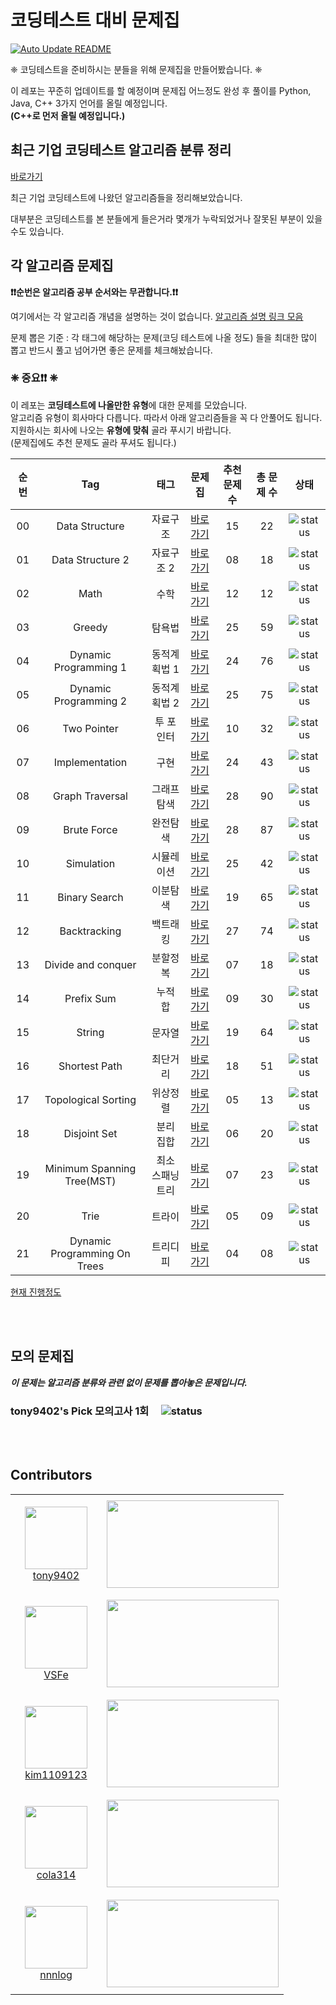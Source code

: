# 코딩테스트 대비 문제집

[![Auto Update README](https://github.com/tony9402/baekjoon/actions/workflows/auto_update.yml/badge.svg)](https://github.com/tony9402/baekjoon/actions/workflows/auto_update.yml)

❈  코딩테스트을 준비하시는 분들을 위해 문제집을 만들어봤습니다. ❈ 

이 레포는 꾸준히 업데이트를 할 예정이며 문제집 어느정도 완성 후 풀이를 Python, Java, C++ 3가지 언어를 올릴 예정입니다.  
**(C++로 먼저 올릴 예정입니다.)**

## 최근 기업 코딩테스트 알고리즘 분류 정리

[바로가기](./CodingTest.md)

최근 기업 코딩테스트에 나왔던 알고리즘들을 정리해보았습니다.

대부분은 코딩테스트를 본 분들에게 들은거라 몇개가 누락되었거나 잘못된 부분이 있을 수도 있습니다.

## 각 알고리즘 문제집

**❗️❗️순번은 알고리즘 공부 순서와는 무관합니다.❗️❗️**

여기에서는 각 알고리즘 개념을 설명하는 것이 없습니다. [알고리즘 설명 링크 모음](./link_for_study.md)

문제 뽑은 기준 : 각 태그에 해당하는 문제(코딩 테스트에 나올 정도) 들을 최대한 많이 뽑고 반드시 풀고 넘어가면 좋은 문제를 체크해놨습니다.

### **❈ 중요❗️❗️ ❈**

이 레포는 **코딩테스트에 나올만한 유형**에 대한 문제를 모았습니다.   
알고리즘 유형이 회사마다 다릅니다. 따라서 아래 알고리즘들을 꼭 다 안풀어도 됩니다.  
지원하시는 회사에 나오는 **유형에 맞춰** 골라 푸시기 바랍니다.  
(문제집에도 추천 문제도 골라 푸셔도 됩니다.)

| 순번 | Tag                          | 태그                | 문제집    | 추천 문제 수 | 총 문제 수 |  상태             |
| :--: | :--------------------------: | :-----------------: | :------:  | :---------:  | :------: |:---------------:|
| 00   | Data Structure               | 자료구조            | [바로가기][Data Structure]  | 15 | 22 | ![status][Doing]  |
| 01   | Data Structure 2             | 자료구조 2          | [바로가기][Data Structure2] | 08 | 18 | ![status][Doing]  |
| 02   | Math                         | 수학                | [바로가기][Math]  | 12 | 12 |  ![status][Doing]  |
| 03   | Greedy                       | 탐욕법              | [바로가기][Greedy]  | 25 | 59 |  ![status][Doing]  |
| 04   | Dynamic Programming 1        | 동적계획법 1        | [바로가기][DP1]  | 24 | 76 |  ![status][Doing]  |
| 05   | Dynamic Programming 2        | 동적계획법 2        | [바로가기][DP2]  | 25 | 75 |  ![status][Doing]  |
| 06   | Two Pointer                  | 투 포인터           | [바로가기][Two Pointer]  | 10 | 32 |  ![status][Doing]  |
| 07   | Implementation               | 구현                | [바로가기][Implementation]  | 24 | 43 |  ![status][Doing]  | 
| 08   | Graph Traversal              | 그래프 탐색         | [바로가기][Graph Traversal]  | 28 | 90 |  ![status][Doing]  |
| 09   | Brute Force                  | 완전탐색            | [바로가기][Brute Force]  | 28 | 87 |  ![status][Doing]  |
| 10   | Simulation                   | 시뮬레이션          | [바로가기][Simulation]  | 25 | 42 |  ![status][Doing]  |
| 11   | Binary Search                | 이분탐색            | [바로가기][Binary Search] | 19 | 65 |  ![status][Doing]  |
| 12   | Backtracking                 | 백트래킹            | [바로가기][Backtracking]  | 27 | 74 |  ![status][Doing]  |
| 13   | Divide and conquer           | 분할정복            | [바로가기][Divide and conquer]  | 07 | 18 |  ![status][Doing]  |
| 14   | Prefix Sum                   | 누적 합             | [바로가기][Prefix Sum]  | 09 | 30 |  ![status][Doing]  |
| 15   | String                       | 문자열              | [바로가기][String]  | 19 | 64 |  ![status][Doing]  |
| 16   | Shortest Path                | 최단거리            | [바로가기][Shortest Path]  | 18 | 51 |  ![status][Doing]  |
| 17   | Topological Sorting          | 위상정렬            | [바로가기][Topological Sorting]  | 05 | 13 |  ![status][Doing]  |
| 18   | Disjoint Set                 | 분리 집합           | [바로가기][Disjoint Set]  | 06 | 20 |  ![status][Doing]  |
| 19   | Minimum Spanning Tree(MST)   | 최소 스패닝 트리    | [바로가기][MST]  | 07 | 23 |  ![status][Doing]  |
| 20   | Trie                         | 트라이              | [바로가기][Trie]  | 05 | 09 |  ![status][Doing]  |
| 21   | Dynamic Programming On Trees | 트리디피            | [바로가기][TreeDP]  | 04 | 08 |  ![status][Doing]  |

[현재 진행정도](./status.md)

<br><br>
## 모의 문제집

***이 문제는 알고리즘 분류와 관련 없이 문제를 뽑아놓은 문제입니다.***

### tony9402's Pick 모의고사 1회 &nbsp;&nbsp;&nbsp; ![status][TODO]


<br><br>

## Contributors

<table>
    <tr>
        <td align="center" width="130px" height="160px">
            <a href="https://github.com/tony9402"><img height="100px" width="100px" src="https://avatars.githubusercontent.com/u/30228292?s=460&u=1ff865fa5aee04bc2c09fc2e08042b1f4367c469&v=4" /></a>
            <br />
            <a href="https://github.com/tony9402">tony9402</a>
        </td>
        <td>
            <a href="https://solved.ac/tony9402"><img height="140px" width="275px" src="http://mazassumnida.wtf/api/v2/generate_badge?boj=tony9402" /></a>
        </td>
    </tr>
    <tr>
        <td align="center" width="130px" height="160px">
            <a href="https://github.com/VSFe"><img height="100px" width="100px" src="https://avatars.githubusercontent.com/u/4595546?s=460&v=4" /></a>
            <br />
            <a href="https://github.com/VSFe">VSFe</a>
        </td>
        <td>
            <a href="https://solved.ac/klm03025"><img height="140px" width="275px" src="http://mazassumnida.wtf/api/v2/generate_badge?boj=klm03025" /></a>
        </td>
    </tr>
    <tr>
        <td align="center" width="130px" height="160px">
            <a href="https://github.com/kim1109123"><img height="100px" width="100px" src="https://avatars.githubusercontent.com/u/66085474?s=460&v=4" /></a>
            <br />
            <a href="https://github.com/kim1109123">kim1109123</a>
        </td>
        <td>
            <a href="https://solved.ac/amsminn"><img height="140px" width="275px" src="http://mazassumnida.wtf/api/v2/generate_badge?boj=amsminn" /></a>
        </td>
    </tr>
    <tr>
        <td align="center" width="130px" height="160px">
            <a href="https://github.com/cola314"><img height="100px" width="100px" src="https://avatars.githubusercontent.com/u/66579357?s=460&v=4" /></a>
            <br />
            <a href="https://github.com/cola314">cola314</a>
        </td>
        <td>
            <a href="https://solved.ac/18sht1710"><img height="140px" width="275px" src="http://mazassumnida.wtf/api/v2/generate_badge?boj=18sht1710" /></a>
        </td>
    <tr>
    </tr>
        <td align="center" width="130px" height="160px">
            <a href="https://github.com/nnnlog"><img height="100px" width="100px" src="https://avatars.githubusercontent.com/u/20399222?s=460&u=4d359f1433c32c941d9dbb162fe0c2c1b256e05a&v=4" /></a>
            <br />
            <a href="https://github.com/nnnlog">nnnlog</a>
        </td>
        <td>
            <a href="https://solved.ac/chansol"><img height="140px" width="275px" src="http://mazassumnida.wtf/api/v2/generate_badge?boj=chansol" /></a>
        </td>
    </tr>
</table>
 
[Backtracking]: ./backtracking
[Binary Search]: ./binary_search
[Data Structure]: ./data_structure
[Data Structure2]: ./data_structure2
[Math]: ./math
[Greedy]: ./greedy
[DP1]: ./dynamic_programming_1
[DP2]: ./dynamic_programming_2
[MST]: ./minimum_spanning_tree
[Two Pointer]: ./two_pointer
[Topological Sorting]: ./topological_sorting
[Implementation]: ./implementation
[Graph Traversal]: ./graph_traversal
[Simulation]: ./simulation
[DFS]: ./dfs
[BFS]: ./bfs
[Brute Force]: ./brute_force
[Disjoint Set]: ./disjoint_set
[Trie]: ./trie
[TreeDP]: ./dynamic_programming_on_trees
[Shortest Path]: ./shortest_path
[Prefix Sum]: ./prefix_sum
[Divide and conquer]: ./divide_and_conquer
[String]: ./string
[TODO]: https://img.shields.io/badge/-TODO-DFFD26
[DOING]: https://img.shields.io/badge/-DOING-31AE0F
[DONE]: https://img.shields.io/badge/-DONE-0885CC
